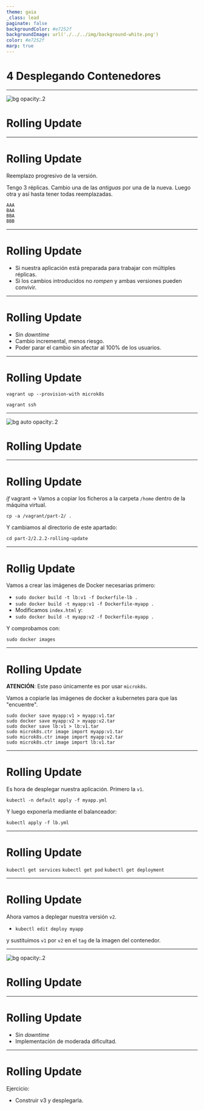 ```yaml
---
theme: gaia
_class: lead
paginate: false
backgroundColor: #e7252f
backgroundImage: url('./../../img/background-white.png')
color: #e7252f
marp: true
---
```

<!-- _backgroundImage: url('./../../img/background-red.png') -->
<!-- _color: white -->

# 4 Desplegando Contenedores

---
![bg opacity:.2](https://media.giphy.com/media/Aff4ryYiacUO4/giphy.gif)
# Rolling Update

---
# Rolling Update

Reemplazo progresivo de la versión.

Tengo 3 réplicas. Cambio una de las _antiguas_ por una de la nueva.
Luego otra y así hasta tener todas reemplazadas.

```
AAA
BAA
BBA
BBB
```

---
# Rolling Update

- Si nuestra aplicación está preparada para trabajar con múltiples réplicas.
- Si los cambios introducidos no _rompen_ y ambas versiones pueden convivir.

---
# Rolling Update

- Sin _downtime_
- Cambio incremental, menos riesgo.
- Poder parar el cambio sin afectar al 100% de los usuarios.

---
# Rolling Update

`vagrant up --provision-with microk8s`

`vagrant ssh`

---
![bg auto opacity:.2](https://upload.wikimedia.org/wikipedia/commons/thumb/3/39/Kubernetes_logo_without_workmark.svg/1200px-Kubernetes_logo_without_workmark.svg.png)
# Rolling Update

---
# Rolling Update

_if_ vagrant -> Vamos a copiar los ficheros a la carpeta `/home` dentro de la máquina virtual.

```
cp -a /vagrant/part-2/ .
```

Y cambiamos al directorio de este apartado:

```
cd part-2/2.2.2-rolling-update
```

---
# Rollig Update

Vamos a crear las imágenes de Docker necesarias primero:

- `sudo docker build -t lb:v1 -f Dockerfile-lb .`
- `sudo docker build -t myapp:v1 -f Dockerfile-myapp .`
- Modificamos `index.html` y:
- `sudo docker build -t myapp:v2 -f Dockerfile-myapp .`

Y comprobamos con:

`sudo docker images`

---
# Rolling Update

**ATENCIÓN**: Este paso únicamente es por usar `microk8s`.

Vamos a copiarle las imágenes de docker a kubernetes para que las "encuentre".

```
sudo docker save myapp:v1 > myapp:v1.tar
sudo docker save myapp:v2 > myapp:v2.tar
sudo docker save lb:v1 > lb:v1.tar
sudo microk8s.ctr image import myapp:v1.tar
sudo microk8s.ctr image import myapp:v2.tar
sudo microk8s.ctr image import lb:v1.tar
```

---
# Rolling Update

Es hora de desplegar nuestra aplicación. Primero la `v1`.

`kubectl -n default apply -f myapp.yml`

Y luego exponerla mediante el balanceador:

`kubectl apply -f lb.yml`

---
# Rolling Update

`kubectl get services`
`kubectl get pod`
`kubectl get deployment`

---
# Rolling Update

Ahora vamos a deplegar nuestra versión `v2`.

- `kubectl edit deploy myapp`

y sustituimos `v1` por `v2` en el `tag` de la imagen del contenedor.

---
![bg opacity:.2](https://imagenes.20minutos.es/files/image_656_370/uploads/imagenes/2019/05/21/957237.jpg)
# Rolling Update

---
# Rolling Update

- Sin _downtime_
- Implementación de moderada dificultad.

---
# Rolling Update

Ejercicio:

- Construir v3 y desplegarla.
